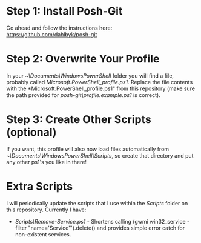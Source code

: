# Step 1: Install Posh-Git
Go ahead and follow the instructions here: https://github.com/dahlbyk/posh-git

# Step 2: Overwrite Your Profile
In your *~\Documents\WindowsPowerShell* folder you will find a file, probably called *Microsoft.PowerShell_profile.ps1*.  Replace the file contents with the *Microsoft.PowerShell_profile.ps1" from this repository (make sure the path provided for *posh-git\profile.example.ps1* is correct).

# Step 3: Create Other Scripts (optional)
If you want, this profile will also now load files automatically from *~\Documents\WindowsPowerShell\Scripts*, so create that directory and put any other ps1's you like in there!

# Extra Scripts
I will periodically update the scripts that I use within the *Scripts* folder on this repository.  Currently I have:

- *Scripts\Remove-Service.ps1* - Shortens calling (gwmi win32_service -filter "name='Service'").delete() and provides simple error catch for non-existent services.